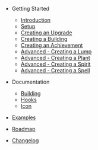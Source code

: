 - Getting Started
  - [Introduction](Intro.md)
  - [Setup](Setup.md)
  - [Creating an Upgrade](tutorials/Upgrades.md)
  - [Creating a Building](tutorials/Buildings.md)
  - [Creating an Achievement](tutorials/Achievements.md)
  - [Advanced - Creating a Lump](tutorials/Lumps.md)
  - [Advanced - Creating a Plant](tutorials/Garden.md)
  - [Advanced - Creating a Spirit](tutorials/Temple.md)
  - [Advanced - Creating a Spell](tutorials/Grimoire.md)
- Documentation

  - [Building](types/Building.md)
  - [Hooks](types/Hooks.md)
  - [Icon](types/Icon.md)

- [Examples](Examples.md)
- [Roadmap](Roadmap.md)
- [Changelog](CHANGELOG.md)
